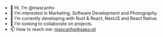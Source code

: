 - 👋 Hi, I’m @mascanho
- 👀 I’m interested in Marketing, Software Development and Photography.
- 🌱 I’m currently developing with Rust & React, NextJS and React Native.
- 💞️ I’m looking to collaborate on projects.
- 📫 How to reach me: mascanho@sapo.pt

<!---
mascanho/mascanho is a ✨ special ✨ repository because its `README.md` (this file) appears on your GitHub profile.
You can click the Preview link to take a look at your changes.
--->
